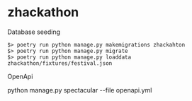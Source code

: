 # zhackathon


Database seeding

```zh
$> poetry run python manage.py makemigrations zhackahton
$> poetry run python manage.py migrate
$> poetry run python manage.py loaddata zhackathon/fixtures/festival.json
```


OpenApi


python manage.py spectacular --file openapi.yml
